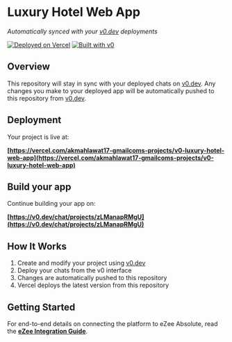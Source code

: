 # Luxury Hotel Web App

*Automatically synced with your [v0.dev](https://v0.dev) deployments*

[![Deployed on Vercel](https://img.shields.io/badge/Deployed%20on-Vercel-black?style=for-the-badge&logo=vercel)](https://vercel.com/akmahlawat17-gmailcoms-projects/v0-luxury-hotel-web-app)
[![Built with v0](https://img.shields.io/badge/Built%20with-v0.dev-black?style=for-the-badge)](https://v0.dev/chat/projects/zLManapRMgU)

## Overview

This repository will stay in sync with your deployed chats on [v0.dev](https://v0.dev).
Any changes you make to your deployed app will be automatically pushed to this repository from [v0.dev](https://v0.dev).

## Deployment

Your project is live at:

**[https://vercel.com/akmahlawat17-gmailcoms-projects/v0-luxury-hotel-web-app](https://vercel.com/akmahlawat17-gmailcoms-projects/v0-luxury-hotel-web-app)**

## Build your app

Continue building your app on:

**[https://v0.dev/chat/projects/zLManapRMgU](https://v0.dev/chat/projects/zLManapRMgU)**

## How It Works

1. Create and modify your project using [v0.dev](https://v0.dev)
2. Deploy your chats from the v0 interface
3. Changes are automatically pushed to this repository
4. Vercel deploys the latest version from this repository

## Getting Started

For end-to-end details on connecting the platform to eZee Absolute, read the **[eZee Integration Guide](docs/EZEE_INTEGRATION_GUIDE.md)**.
